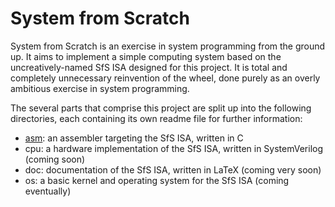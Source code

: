 # System from Scratch
System from Scratch is an exercise in system programming from the ground up. It aims to implement a simple computing system based on the uncreatively-named SfS ISA designed for this project. It is total and completely unnecessary reinvention of the wheel, done purely as an overly ambitious exercise in system programming.

The several parts that comprise this project are split up into the following directories, each containing its own readme file for further information:
* [asm](./asm/): an assembler targeting the SfS ISA, written in C
* cpu: a hardware implementation of the SfS ISA, written in SystemVerilog (coming soon)
* doc: documentation of the SfS ISA, written in LaTeX (coming very soon)
* os: a basic kernel and operating system for the SfS ISA (coming eventually)

